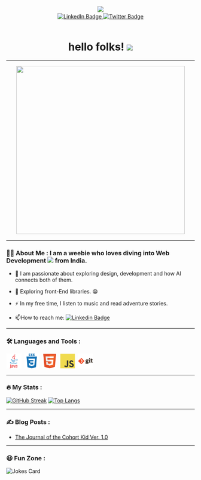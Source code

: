 <div id="header" align="center">
  <img src="https://media.giphy.com/media/BferOKonYOspm28AiB/giphy.gif" width="150"/>
  <div id="badges">
  <a href ="https://www.linkedin.com/in/bsingh75">
<img src="https://img.shields.io/badge/-LinkedIn-blue?logo=linkedin&logoColor=white&style=for-the-badge" alt="LinkedIn Badge" />
  </a>
  <a href="https://twitter.com/bhavyaaa_here">
<img src="https://img.shields.io/badge/Twitter-blue?style=for-the-badge&logo=twitter&logoColor=white" alt="Twitter Badge" />
    </a>
    </div>
  <img src="https://komarev.com/ghpvc/?username=bhavyasingh75&style=flat-square&color=blue" alt=""/>
  <h1>
  hello folks!
  <img src="https://media.giphy.com/media/hvRJCLFzcasrR4ia7z/giphy.gif" width="30px"/>
</h1>
</div>

---
<div align="center">
  <img src="https://img.freepik.com/free-vector/workspace-elements-design_1132-43.jpg?size=626&ext=jpg" width="450" height="450"/>
</div>

---
### :woman_technologist: About Me : I am a weebie who loves diving into Web Development <img src="https://media.giphy.com/media/WUlplcMpOCEmTGBtBW/giphy.gif" width="30"> from India.
- :telescope: I am passionate about exploring design, development and how AI connects both of them.

- :seedling: Exploring front-End libraries. 😁

- :zap: In my free time, I listen to music and read adventure stories.

- :mailbox:How to reach me: [![Linkedin Badge](https://img.shields.io/badge/-Bhavya-blue?style=flat&logo=Linkedin&logoColor=white)](https://www.linkedin.com/in/bsingh75)

---

### :hammer_and_wrench: Languages and Tools :
<div>
  <img src="https://github.com/devicons/devicon/blob/master/icons/java/java-original-wordmark.svg" title="Java" alt="Java" width="40" height="40"/>&nbsp;
  <img src="https://github.com/devicons/devicon/blob/master/icons/css3/css3-plain-wordmark.svg"  title="CSS3" alt="CSS" width="40" height="40"/>&nbsp;
  <img src="https://github.com/devicons/devicon/blob/master/icons/html5/html5-original.svg" title="HTML5" alt="HTML" width="40" height="40"/>&nbsp;
  <img src="https://github.com/devicons/devicon/blob/master/icons/javascript/javascript-original.svg" title="JavaScript" alt="JavaScript" width="40" height="40"/>&nbsp;
  <img src="https://github.com/devicons/devicon/blob/master/icons/git/git-original-wordmark.svg" title="Git" **alt="Git" width="40" height="40"/>
  </div>
  
  ---

### :fire: My Stats :
[![GitHub Streak](https://github-readme-streak-stats.herokuapp.com?user=bhavyasingh75&theme=tokyonight-duo)](https://git.io/streak-stats)
[![Top Langs](https://github-readme-stats.vercel.app/api/top-langs/?username=bhavyasingh75&layout=compact&theme=vision-friendly-dark)](https://github.com/anuraghazra/github-readme-stats)

---

### :writing_hand: Blog Posts :
<!-- BLOG-POST-LIST:START -->
- [The Journal of the Cohort Kid Ver. 1.0](https://medium.com/@bhavya.singh220/the-journal-of-the-cohort-kid-ver-1-0-dd4f411b57ee?source=rss-1da8a661ced7------2)
<!-- BLOG-POST-LIST:END -->



---
<!-- Markdown -->

### :laughing: Fun Zone :
![Jokes Card](https://readme-jokes.vercel.app/api?theme=tokyonight&qColor=%23944bcc&aColor=%23bbdb51)
